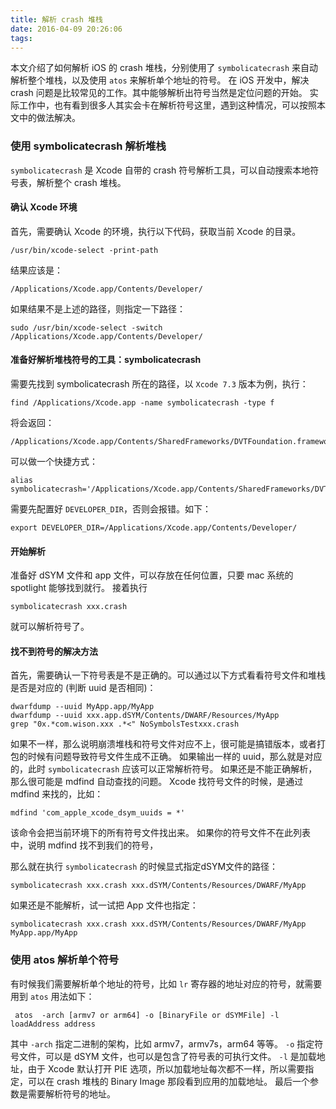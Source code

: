 ```yaml
---
title: 解析 crash 堆栈
date: 2016-04-09 20:26:06
tags:
---
```


本文介绍了如何解析 iOS 的 crash 堆栈，分别使用了 `symbolicatecrash` 来自动解析整个堆栈，以及使用 `atos` 来解析单个地址的符号。
在 iOS 开发中，解决 crash 问题是比较常见的工作。其中能够解析出符号当然是定位问题的开始。
实际工作中，也有看到很多人其实会卡在解析符号这里，遇到这种情况，可以按照本文中的做法解决。
<!-- more -->

### 使用 symbolicatecrash 解析堆栈

`symbolicatecrash` 是 Xcode 自带的 crash 符号解析工具，可以自动搜索本地符号表，解析整个 crash 堆栈。

#### 确认 Xcode 环境

首先，需要确认 Xcode 的环境，执行以下代码，获取当前 Xcode 的目录。

```
/usr/bin/xcode-select -print-path
```

结果应该是：

```
/Applications/Xcode.app/Contents/Developer/
```

如果结果不是上述的路径，则指定一下路径：

```
sudo /usr/bin/xcode-select -switch /Applications/Xcode.app/Contents/Developer/
```

#### 准备好解析堆栈符号的工具：symbolicatecrash

需要先找到 symbolicatecrash 所在的路径，以 `Xcode 7.3` 版本为例，执行：

```
find /Applications/Xcode.app -name symbolicatecrash -type f
```

将会返回：

```
/Applications/Xcode.app/Contents/SharedFrameworks/DVTFoundation.framework/Versions/A/Resources/symbolicatecrash
```

可以做一个快捷方式：

```
alias symbolicatecrash='/Applications/Xcode.app/Contents/SharedFrameworks/DVTFoundation.framework/Versions/A/Resources/symbolicatecrash'
```

需要先配置好 `DEVELOPER_DIR`，否则会报错。如下：

```
export DEVELOPER_DIR=/Applications/Xcode.app/Contents/Developer/
```

#### 开始解析
准备好 dSYM 文件和 app 文件，可以存放在任何位置，只要 mac 系统的 spotlight 能够找到就行。
接着执行
```
symbolicatecrash xxx.crash
```

就可以解析符号了。

#### 找不到符号的解决方法

首先，需要确认一下符号表是不是正确的。可以通过以下方式看看符号文件和堆栈是否是对应的 (判断 uuid 是否相同)：
```
dwarfdump --uuid MyApp.app/MyApp
dwarfdump --uuid xxx.app.dSYM/Contents/DWARF/Resources/MyApp
grep "0x.*com.wison.xxx .*<" NoSymbolsTestxxx.crash
```
如果不一样，那么说明崩溃堆栈和符号文件对应不上，很可能是搞错版本，或者打包的时候有问题导致符号文件生成不正确。
如果输出一样的 uuid，那么就是对应的，此时 `symbolicatecrash` 应该可以正常解析符号。
如果还是不能正确解析，那么很可能是 mdfind 自动查找的问题。
Xcode 找符号文件的时候，是通过 mdfind 来找的，比如：

```
mdfind 'com_apple_xcode_dsym_uuids = *'
```

该命令会把当前环境下的所有符号文件找出来。
如果你的符号文件不在此列表中，说明 mdfind 找不到我们的符号，

那么就在执行 `symbolicatecrash` 的时候显式指定dSYM文件的路径：

```
symbolicatecrash xxx.crash xxx.dSYM/Contents/Resources/DWARF/MyApp  
```
如果还是不能解析，试一试把 App 文件也指定：

```
symbolicatecrash xxx.crash xxx.dSYM/Contents/Resources/DWARF/MyApp MyApp.app/MyApp
```

### 使用 atos 解析单个符号

有时候我们需要解析单个地址的符号，比如 `lr` 寄存器的地址对应的符号，就需要用到 `atos`
用法如下：
```
 atos  -arch [armv7 or arm64] -o [BinaryFile or dSYMFile] -l loadAddress address
```
其中
`-arch` 指定二进制的架构，比如 armv7，armv7s，arm64 等等。
`-o` 指定符号文件，可以是 dSYM 文件，也可以是包含了符号表的可执行文件。
`-l` 是加载地址，由于 Xcode 默认打开 PIE 选项，所以加载地址每次都不一样，所以需要指定，可以在 crash 堆栈的 Binary Image 那段看到应用的加载地址。
最后一个参数是需要解析符号的地址。
